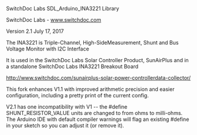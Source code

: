 SwitchDoc Labs SDL_Arduino_INA3221 Library

SwitchDoc Labs - www.switchdoc.com

Version 2.1 July 17, 2017

The INA3221 is Triple-Channel, High-SideMeasurement, Shunt and Bus Voltage Monitor with I2C Interface

It is used in the SwitchDoc Labs Solar Controller Product, SunAirPlus and in a standalone SwitchDoc Labs INA3221 Breakout Board

http://www.switchdoc.com/sunairplus-solar-power-controllerdata-collector/

This fork enhances V1.1 with improved arithmetic precision and easier configuration, including a pretty print of the current config.

V2.1 has one incompatibility with V1 -- the #define SHUNT_RESISTOR_VALUE units are changed to from ohms to milli-ohms.  The Arduino IDE with default compiler warnings will flag an existing #define in your sketch so you can adjust it (or remove it).


